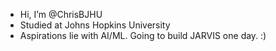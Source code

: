 - Hi, I’m @ChrisBJHU
- Studied at Johns Hopkins University
- Aspirations lie with AI/ML.
Going to build JARVIS one day. :)
